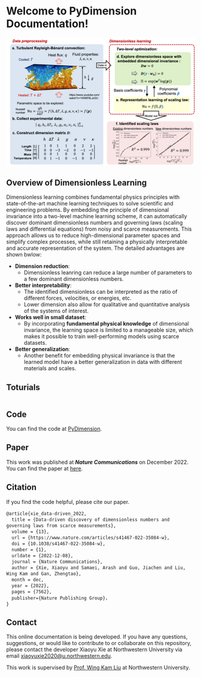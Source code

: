 # Welcome to PyDimension Documentation!

![Schematic](images/schematic.png)

## Overview of Dimensionless Learning

Dimensionless learning combines fundamental physics principles with state-of-the-art machine learning techniques to solve scientific and engineering problems. By embedding the principle of dimensional invariance into a two-level machine learning scheme, it can automatically discover dominant dimensionless numbers and governing laws (scaling laws and differential equations) from noisy and scarce measurements. This approach allows us to reduce high-dimensional parameter spaces and simplify complex processes, while still retaining a physically interpretable and accurate representation of the system. The detailed advantages are shown bwlow:

- **Dimension reduction**: 
  - Dimensionless leanring can reduce a large number of parameters to a few dominant dimensionless numbers.
- **Better interpretability**: 
  - The identified dimensionless can be interpreted as the ratio of different forces, velocities, or energies, etc.
  - Lower dimension also allow for qualitative and quantitative analysis of the systems of interest. 
- **Works well in small dataset**: 
  - By incorporating **fundamental physical knowledge** of dimensional invariance, the learning space is limited to a manageable size, which makes it possible to train well-performing models using scarce datasets.
- **Better generalization**:
  - Another benefit for embedding physical invariance is that the learned model have a better generalization in data with different materials and scales.

## Toturials

```{tableofcontents}
```

## Code
You can find the code at [PyDimension](https://github.com/xiaoyuxie-vico/PyDimension).

## Paper

This work was published at ***Nature Communications*** on December 2022. You can find the paper at [here](https://www.nature.com/articles/s41467-022-35084-w#Sec2).

## Citation
If you find the code helpful, please cite our paper.
```
@article{xie_data-driven_2022,
  title = {Data-driven discovery of dimensionless numbers and governing laws from scarce measurements},
  volume = {13},
  url = {https://www.nature.com/articles/s41467-022-35084-w},
  doi = {10.1038/s41467-022-35084-w},
  number = {1},
  urldate = {2022-12-08},
  journal = {Nature Communications},
  author = {Xie, Xiaoyu and Samaei, Arash and Guo, Jiachen and Liu, Wing Kam and Gan, Zhengtao},
  month = dec,
  year = {2022},
  pages = {7562},
  publisher={Nature Publishing Group}，
}
```

## Contact

This online documentation is being developed. If you have any questions, suggestions, or would like to contribute to or collaborate on this repository, please contact the developer Xiaoyu Xie at Northwestern University via email xiaoyuxie2020@u.northwestern.edu.

This work is supervised by [Prof. Wing Kam Liu](https://www.mccormick.northwestern.edu/research-faculty/directory/profiles/liu-kam-wing.html) at Northwestern University.
